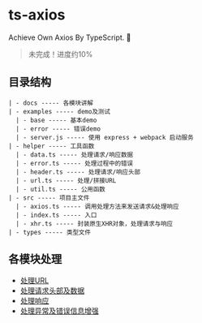 # ts-axios

Achieve Own Axios By TypeScript. 🦄

> 未完成！进度约10%

## 目录结构

```text
| - docs ----- 各模块讲解
| - examples ----- demo及测试
  | - base ----- 基本demo
  | - error ----- 错误demo
  | - server.js ----- 使用 express + webpack 启动服务
| - helper ----- 工具函数
  | - data.ts ----- 处理请求/响应数据
  | - error.ts ----- 处理过程中的错误
  | - header.ts ----- 处理请求/响应头部
  | - url.ts ----- 处理/拼接URL
  | - util.ts ----- 公用函数
| - src ----- 项目主文件
  | - axios.ts ----- 调用处理方法来发送请求&处理响应
  | - index.ts ----- 入口
  | - xhr.ts ----- 封装原生XHR对象，处理请求与响应
| - types ----- 类型文件
```

## 各模块处理

- [处理URL](./docs/buildURL.md)
- [处理请求头部及数据](./docs/request.md)
- [处理响应](./docs/response.md)
- [处理异常及错误信息增强](./docs/error.md)
